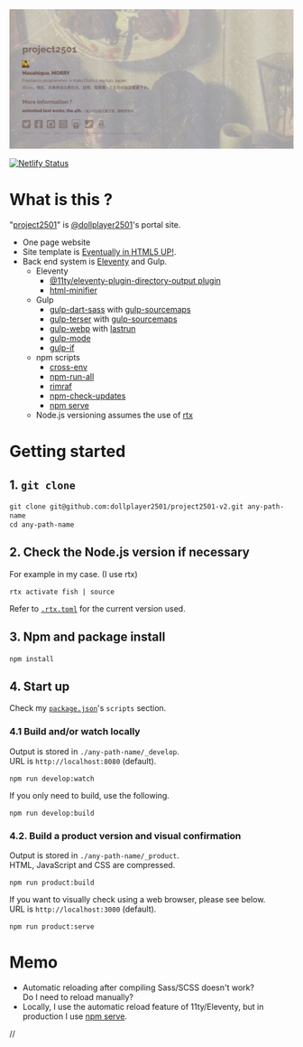 <img src="./screenshot.png" width="600">

[![Netlify Status](https://api.netlify.com/api/v1/badges/e2de09f6-ec8b-4651-9e19-8ee7835cd8d2/deploy-status)](https://app.netlify.com/sites/incandescent-marshmallow-75dd0d/deploys)


# What is this ?


"[project2501](https://project2501.netlify.app)" is [@dollplayer2501](https://github.com/dollplayer2501)'s portal site.

- One page website
- Site template is [Eventually in HTML5 UP!](https://html5up.net/eventually).
- Back end system is [Eleventy](https://www.11ty.dev/) and Gulp.
    - Eleventy
        - [@11ty/eleventy-plugin-directory-output plugin](https://www.npmjs.com/package/@11ty/eleventy-plugin-directory-output)
        - [html-minifier](https://www.npmjs.com/package/html-minifier)
    - Gulp
        - [gulp-dart-sass](https://www.npmjs.com/package/gulp-dart-sass) with [gulp-sourcemaps](https://www.npmjs.com/package/gulp-sourcemaps)
        - [gulp-terser](https://www.npmjs.com/package/gulp-terser) with [gulp-sourcemaps](https://www.npmjs.com/package/gulp-sourcemaps)
        - [gulp-webp](https://www.npmjs.com/package/gulp-webp) with [lastrun](https://gulpjs.com/docs/en/api/lastrun/)
        - [gulp-mode](https://www.npmjs.com/package/gulp-mode)
        - [gulp-if](https://www.npmjs.com/package/gulp-if)
    - npm scripts
        - [cross-env](https://www.npmjs.com/package/cross-env)
        - [npm-run-all](https://www.npmjs.com/package/npm-run-all)
        - [rimraf](https://www.npmjs.com/package/rimraf)
        - [npm-check-updates](https://www.npmjs.com/package/npm-check-updates)
        - [npm serve](https://www.npmjs.com/package/serve)
    - Node.js versioning assumes the use of [rtx](https://github.com/jdxcode/rtx)


# Getting started

## 1. `git clone`

    git clone git@github.com:dollplayer2501/project2501-v2.git any-path-name
    cd any-path-name

## 2. Check the Node.js version if necessary

For example in my case. (I use rtx)

    rtx activate fish | source

Refer to [`.rtx.toml`](https://github.com/dollplayer2501/project2501-v2/blob/main/.rtx.toml) for the current version used.


## 3. Npm and package install

    npm install

## 4. Start up

Check my [`package.json`](https://github.com/dollplayer2501/project2501-v2/blob/main/package.json)'s `scripts` section.


### 4.1 Build and/or watch locally

Output is stored in `./any-path-name/_develop`.  
URL is `http://localhost:8080` (default).

    npm run develop:watch

If you only need to build, use the following.

    npm run develop:build

### 4.2. Build a product version and visual confirmation

Output is stored in `./any-path-name/_product`.  
HTML, JavaScript and CSS are compressed.

    npm run product:build

If you want to visually check using a web browser, please see below.  
URL is `http://localhost:3000` (default).

    npm run product:serve


# Memo

- Automatic reloading after compiling Sass/SCSS doesn't work?  
Do I need to reload manually?
- Locally, I use the automatic reload feature of 11ty/Eleventy, but in production I use [npm serve](https://www.npmjs.com/package/serve).


//
